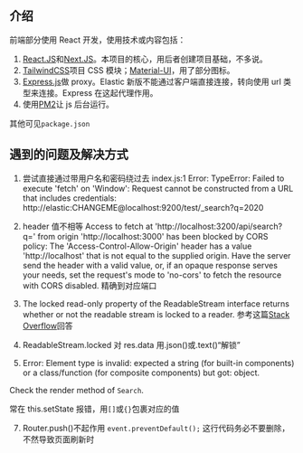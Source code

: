 ## 介绍

前端部分使用 React 开发，使用技术或内容包括：

1. [React.JS](https://reactjs.org/)和[Next.JS](https://nextjs.org/)。本项目的核心，用后者创建项目基础，不多说。
2. [TailwindCSS](https://tailwindcss.com/)项目 CSS 模块；[Material-UI](https://material-ui.com/)，用了部分图标。
3. [Express.js](https://expressjs.com/)做 proxy。Elastic 新版不能通过客户端直接连接，转向使用 url 类型来连接。Express 在这起代理作用。
4. 使用[PM2](https://pm2.keymetrics.io/docs/usage/quick-start/)让 js 后台运行。

其他可见`package.json`

## 遇到的问题及解决方式

1. 尝试直接通过带用户名和密码绕过去
   index.js:1 Error: TypeError: Failed to execute 'fetch' on 'Window': Request cannot be constructed from a URL that includes credentials: http://elastic:CHANGEME@localhost:9200/test/\_search?q=2020

2. header 值不相等
   Access to fetch at 'http://localhost:3200/api/search?q=' from origin 'http://localhost:3000' has been blocked by CORS policy: The 'Access-Control-Allow-Origin' header has a value 'http://localhost' that is not equal to the supplied origin. Have the server send the header with a valid value, or, if an opaque response serves your needs, set the request's mode to 'no-cors' to fetch the resource with CORS disabled.
   精确到对应端口

3. The locked read-only property of the ReadableStream interface returns whether or not the readable stream is locked to a reader.
   参考这篇[Stack Overflow](https://stackoverflow.com/questions/40385133/retrieve-data-from-a-readablestream-object)回答

4. ReadableStream.locked
   对 res.data 用.json()或.text()“解锁”

5. Error: Element type is invalid: expected a string (for built-in components) or a class/function (for composite components) but got: object.

Check the render method of `Search`.

常在 this.setState 报错，用`[]`或`{}`包裹对应的值

7. Router.push()不起作用
   `event.preventDefault();` 这行代码务必不要删除，不然导致页面刷新时

